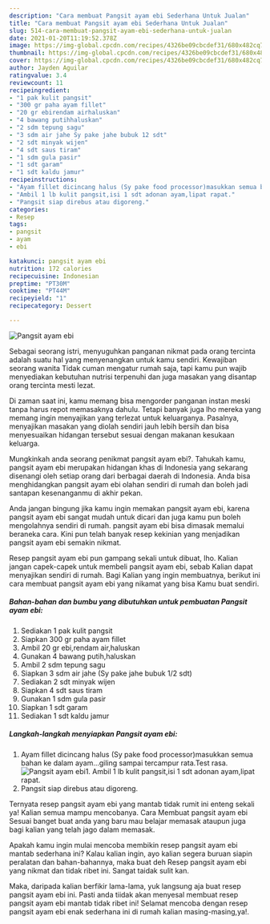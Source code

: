 ```yaml
---
description: "Cara membuat Pangsit ayam ebi Sederhana Untuk Jualan"
title: "Cara membuat Pangsit ayam ebi Sederhana Untuk Jualan"
slug: 514-cara-membuat-pangsit-ayam-ebi-sederhana-untuk-jualan
date: 2021-01-20T11:19:52.378Z
image: https://img-global.cpcdn.com/recipes/4326be09cbcdef31/680x482cq70/pangsit-ayam-ebi-foto-resep-utama.jpg
thumbnail: https://img-global.cpcdn.com/recipes/4326be09cbcdef31/680x482cq70/pangsit-ayam-ebi-foto-resep-utama.jpg
cover: https://img-global.cpcdn.com/recipes/4326be09cbcdef31/680x482cq70/pangsit-ayam-ebi-foto-resep-utama.jpg
author: Jayden Aguilar
ratingvalue: 3.4
reviewcount: 11
recipeingredient:
- "1 pak kulit pangsit"
- "300 gr paha ayam fillet"
- "20 gr ebirendam airhaluskan"
- "4 bawang putihhaluskan"
- "2 sdm tepung sagu"
- "3 sdm air jahe Sy pake jahe bubuk 12 sdt"
- "2 sdt minyak wijen"
- "4 sdt saus tiram"
- "1 sdm gula pasir"
- "1 sdt garam"
- "1 sdt kaldu jamur"
recipeinstructions:
- "Ayam fillet dicincang halus (Sy pake food processor)masukkan semua bahan ke dalam ayam...giling sampai tercampur rata.Test rasa."
- "Ambil 1 lb kulit pangsit,isi 1 sdt adonan ayam,lipat rapat."
- "Pangsit siap direbus atau digoreng."
categories:
- Resep
tags:
- pangsit
- ayam
- ebi

katakunci: pangsit ayam ebi 
nutrition: 172 calories
recipecuisine: Indonesian
preptime: "PT30M"
cooktime: "PT44M"
recipeyield: "1"
recipecategory: Dessert

---
```



![Pangsit ayam ebi](https://img-global.cpcdn.com/recipes/4326be09cbcdef31/680x482cq70/pangsit-ayam-ebi-foto-resep-utama.jpg)

Sebagai seorang istri, menyuguhkan panganan nikmat pada orang tercinta adalah suatu hal yang menyenangkan untuk kamu sendiri. Kewajiban seorang  wanita Tidak cuman mengatur rumah saja, tapi kamu pun wajib menyediakan kebutuhan nutrisi terpenuhi dan juga masakan yang disantap orang tercinta mesti lezat.

Di zaman  saat ini, kamu memang bisa mengorder panganan instan meski tanpa harus repot memasaknya dahulu. Tetapi banyak juga lho mereka yang memang ingin menyajikan yang terlezat untuk keluarganya. Pasalnya, menyajikan masakan yang diolah sendiri jauh lebih bersih dan bisa menyesuaikan hidangan tersebut sesuai dengan makanan kesukaan keluarga. 



Mungkinkah anda seorang penikmat pangsit ayam ebi?. Tahukah kamu, pangsit ayam ebi merupakan hidangan khas di Indonesia yang sekarang disenangi oleh setiap orang dari berbagai daerah di Indonesia. Anda bisa menghidangkan pangsit ayam ebi olahan sendiri di rumah dan boleh jadi santapan kesenanganmu di akhir pekan.

Anda jangan bingung jika kamu ingin memakan pangsit ayam ebi, karena pangsit ayam ebi sangat mudah untuk dicari dan juga kamu pun boleh mengolahnya sendiri di rumah. pangsit ayam ebi bisa dimasak memalui beraneka cara. Kini pun telah banyak resep kekinian yang menjadikan pangsit ayam ebi semakin nikmat.

Resep pangsit ayam ebi pun gampang sekali untuk dibuat, lho. Kalian jangan capek-capek untuk membeli pangsit ayam ebi, sebab Kalian dapat menyajikan sendiri di rumah. Bagi Kalian yang ingin membuatnya, berikut ini cara membuat pangsit ayam ebi yang nikamat yang bisa Kamu buat sendiri.

<!--inarticleads1-->

##### Bahan-bahan dan bumbu yang dibutuhkan untuk pembuatan Pangsit ayam ebi:

1. Sediakan 1 pak kulit pangsit
1. Siapkan 300 gr paha ayam fillet
1. Ambil 20 gr ebi,rendam air,haluskan
1. Gunakan 4 bawang putih,haluskan
1. Ambil 2 sdm tepung sagu
1. Siapkan 3 sdm air jahe (Sy pake jahe bubuk 1/2 sdt)
1. Sediakan 2 sdt minyak wijen
1. Siapkan 4 sdt saus tiram
1. Gunakan 1 sdm gula pasir
1. Siapkan 1 sdt garam
1. Sediakan 1 sdt kaldu jamur




<!--inarticleads2-->

##### Langkah-langkah menyiapkan Pangsit ayam ebi:

1. Ayam fillet dicincang halus (Sy pake food processor)masukkan semua bahan ke dalam ayam...giling sampai tercampur rata.Test rasa.
<img src="https://img-global.cpcdn.com/steps/dc30dfa0a22b64ad/160x128cq70/pangsit-ayam-ebi-langkah-memasak-1-foto.jpg" alt="Pangsit ayam ebi">1. Ambil 1 lb kulit pangsit,isi 1 sdt adonan ayam,lipat rapat.
1. Pangsit siap direbus atau digoreng.




Ternyata resep pangsit ayam ebi yang mantab tidak rumit ini enteng sekali ya! Kalian semua mampu mencobanya. Cara Membuat pangsit ayam ebi Sesuai banget buat anda yang baru mau belajar memasak ataupun juga bagi kalian yang telah jago dalam memasak.

Apakah kamu ingin mulai mencoba membikin resep pangsit ayam ebi mantab sederhana ini? Kalau kalian ingin, ayo kalian segera buruan siapin peralatan dan bahan-bahannya, maka buat deh Resep pangsit ayam ebi yang nikmat dan tidak ribet ini. Sangat taidak sulit kan. 

Maka, daripada kalian berfikir lama-lama, yuk langsung aja buat resep pangsit ayam ebi ini. Pasti anda tiidak akan menyesal membuat resep pangsit ayam ebi mantab tidak ribet ini! Selamat mencoba dengan resep pangsit ayam ebi enak sederhana ini di rumah kalian masing-masing,ya!.

